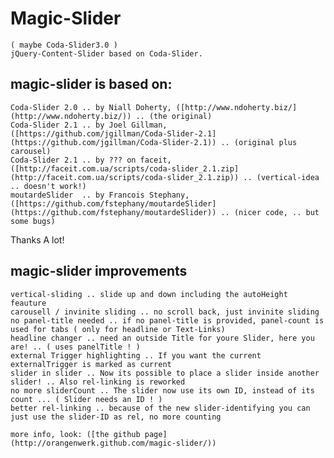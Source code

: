 # Magic-Slider
	
	( maybe Coda-Slider3.0 )
	jQuery-Content-Slider based on Coda-Slider.

## magic-slider is based on:

	Coda-Slider 2.0 .. by Niall Doherty, ([http://www.ndoherty.biz/](http://www.ndoherty.biz/)) .. (the original)
	Coda-Slider 2.1 .. by Joel Gillman, ([https://github.com/jgillman/Coda-Slider-2.1](https://github.com/jgillman/Coda-Slider-2.1)) .. (original plus carousel)
	Coda-Slider 2.1 .. by ??? on faceit, ([http://faceit.com.ua/scripts/coda-slider_2.1.zip](http://faceit.com.ua/scripts/coda-slider_2.1.zip)) .. (vertical-idea .. doesn't work!)
	moutardeSlider  .. by Francois Stephany, ([https://github.com/fstephany/moutardeSlider](https://github.com/fstephany/moutardeSlider)) .. (nicer code, .. but some bugs)

Thanks A lot!

## magic-slider improvements

	vertical-sliding .. slide up and down including the autoHeight feauture
	carousell / invinite sliding .. no scroll back, just invinite sliding
	no panel-title needed .. if no panel-title is provided, panel-count is used for tabs ( only for headline or Text-Links)
	headline changer .. need an outside Title for youre Slider, here you are! .. ( uses panelTitle ! )
	external Trigger highlighting .. If you want the current externalTrigger is marked as current
	slider in slider .. Now its possible to place a slider inside another slider! .. Also rel-linking is reworked
	no more sliderCount .. The slider now use its own ID, instead of its count ... ( Slider needs an ID ! )
	better rel-linking .. because of the new slider-identifying you can just use the slider-ID as rel, no more counting 
	
	more info, look: ([the github page](http://orangenwerk.github.com/magic-slider/))
